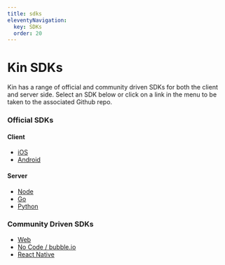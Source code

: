 ```yaml
---
title: sdks
eleventyNavigation:
  key: SDKs
  order: 20
---
```


# Kin SDKs

Kin has a range of official and community driven SDKs for both the client and server side. Select an SDK below or click on a link in the menu to be taken to the associated Github repo.

### Official SDKs

#### Client

- <a href="https://github.com/kinecosystem/kin-ios" target="_blank">iOS</a>
- <a href="https://github.com/kinecosystem/kin-android" target="_blank">Android</a>

#### Server

- <a href="https://github.com/kinecosystem/kin-node" target="_blank">Node</a>
- <a href="https://github.com/kinecosystem/kin-go" target="_blank">Go</a>
- <a href="https://github.com/kinecosystem/kin-python" target="_blank">Python</a>

### Community Driven SDKs

- <a href="https://github.com/kin-sdk/kin-sdk-web" target="_blank">Web</a>
- <a href="https://docs.thekinplugin.com/" target="_blank">No Code / bubble.io</a>
- <a href="https://github.com/kin-sdk/kin-sdk-react-native" target="_blank">React Native</a>
<!-- - Flutter — in private beta as of 2021-08-26
- Unity — in private beta as of 2021-08-26 -->
